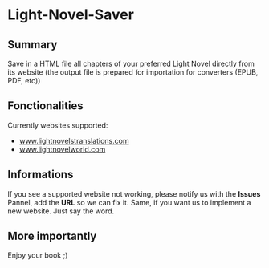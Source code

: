 # Light-Novel-Saver

## Summary
Save in a HTML file all chapters of your preferred Light Novel directly from its website (the output file is prepared for importation for converters (EPUB, PDF, etc))

## Fonctionalities
Currently websites supported:
* www.lightnovelstranslations.com
* www.lightnovelworld.com

## Informations
If you see a supported website not working, please notify us with the **Issues** Pannel, add the **URL** so we can fix it.
Same, if you want us to implement a new website. Just say the word.

## More importantly
Enjoy your book ;)
